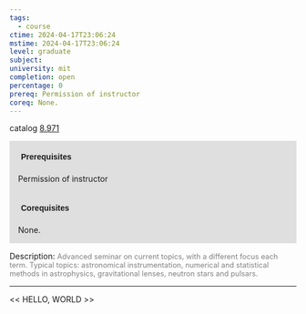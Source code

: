 ```yaml
---
tags:
  - course
ctime: 2024-04-17T23:06:24
mstime: 2024-04-17T23:06:24
level: graduate
subject: 
university: mit
completion: open
percentage: 0
prereq: Permission of instructor
coreq: None.
---
```


catalog [8.971](http://student.mit.edu/catalog/m8b.html#8.971)

<span style="display: block; padding: 15px; background-color: rgb(100, 100, 100, 0.2);"><font id="m_prereq3774_0" style="display: block; font-family: Arial, sans-serif; font-weight: bold; padding: 5px">Prerequisites</font><br><span id="prereq3774_0">Permission of instructor</span></span>
<span style="display: block; padding: 15px; background-color: rgb(100, 100, 100, 0.2);"><font id="m_coreq3774_0" style="display: block; font-family: Arial, sans-serif; font-weight: bold; padding: 5px">Corequisites</font><br><span id="coreq3774_0">None.</span></span>

<font style="">Description:</font>
<font style="color: grey; font-size: 0.8rem;">Advanced seminar on current topics, with a different focus each term. Typical topics: astronomical instrumentation, numerical and statistical methods in astrophysics, gravitational lenses, neutron stars and pulsars.</font>



---

<< HELLO, WORLD >>
